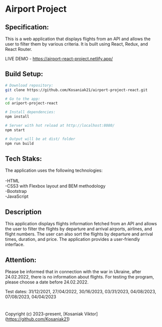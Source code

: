 <h1>Airport Project</h1>

## Specification:

This is a web application that displays flights from an API and allows the user to filter them by various criteria. It is built using React, Redux, and React Router.

LIVE DEMO - https://airport-react-project.netlify.app/

## Build Setup:

```bash
# Download repository:
git clone https://github.com/Kosaniak21/airport-project-react.git

# Go to the app:
cd ariport-project-react

# Install dependencies:
npm install

# Server with hot reload at http://localhost:8080/
npm start

# Output will be at dist/ folder
npm run build
```

## Tech Staks:

The application uses the following technologies:<br />
<br />-HTML
<br />-CSS3 with Flexbox layout and BEM methodology
<br />-Bootstrap
<br />-JavaScript

## Description

This application displays flights information fetched from an API and allows the user to filter the flights by departure and arrival airports, airlines, and flight numbers. The user can also sort the flights by departure and arrival times, duration, and price. The application provides a user-friendly interface.

## Attention:

Please be informed that in connection with the war in Ukraine, after 24.02.2022, there is no information about flights. For testing the program, please choose a date before 24.02.2022.

Test dates: 31/12/2021, 27/04/2022, 30/16/2023, 03/31/2023, 04/08/2023, 07/08/2023, 04/04/2023

<div><h1></h1></div>

Copyright (c) 2023-present, [Kosaniak Viktor] (https://github.com/Kosaniak21)
